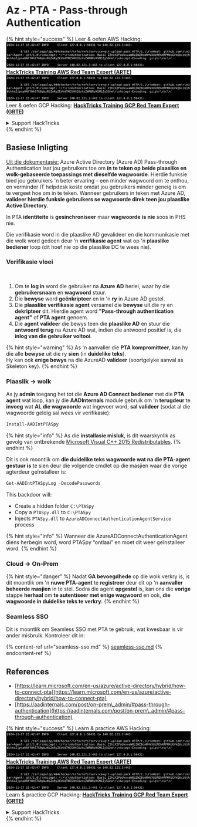 # Az - PTA - Pass-through Authentication

{% hint style="success" %}
Leer & oefen AWS Hacking:<img src="../../../../.gitbook/assets/image (1).png" alt="" data-size="line">[**HackTricks Training AWS Red Team Expert (ARTE)**](https://training.hacktricks.xyz/courses/arte)<img src="../../../../.gitbook/assets/image (1).png" alt="" data-size="line">\
Leer & oefen GCP Hacking: <img src="../../../../.gitbook/assets/image (2).png" alt="" data-size="line">[**HackTricks Training GCP Red Team Expert (GRTE)**<img src="../../../../.gitbook/assets/image (2).png" alt="" data-size="line">](https://training.hacktricks.xyz/courses/grte)

<details>

<summary>Support HackTricks</summary>

* Kyk na die [**subskripsie planne**](https://github.com/sponsors/carlospolop)!
* **Sluit aan by die** 💬 [**Discord groep**](https://discord.gg/hRep4RUj7f) of die [**telegram groep**](https://t.me/peass) of **volg** ons op **Twitter** 🐦 [**@hacktricks\_live**](https://twitter.com/hacktricks\_live)**.**
* **Deel hacking truuks deur PRs in te dien na die** [**HackTricks**](https://github.com/carlospolop/hacktricks) en [**HackTricks Cloud**](https://github.com/carlospolop/hacktricks-cloud) github repos.

</details>
{% endhint %}

## Basiese Inligting

[Uit die dokumentasie:](https://learn.microsoft.com/en-us/entra/identity/hybrid/connect/how-to-connect-pta) Azure Active Directory (Azure AD) Pass-through Authentication laat jou gebruikers toe om **in te teken op beide plaaslike en wolk-gebaseerde toepassings met dieselfde wagwoorde**. Hierdie funksie bied jou gebruikers 'n beter ervaring - een minder wagwoord om te onthou, en verminder IT helpdesk koste omdat jou gebruikers minder geneig is om te vergeet hoe om in te teken. Wanneer gebruikers in teken met Azure AD, **valideer hierdie funksie gebruikers se wagwoorde direk teen jou plaaslike Active Directory**.

In PTA **identiteite** is **gesinchroniseer** maar **wagwoorde** **is nie** soos in PHS nie.

Die verifikasie word in die plaaslike AD gevalideer en die kommunikasie met die wolk word gedoen deur 'n **verifikasie agent** wat op 'n **plaaslike bediener** loop (dit hoef nie op die plaaslike DC te wees nie).

### Verifikasie vloei

<figure><img src="../../../../.gitbook/assets/image (92).png" alt=""><figcaption></figcaption></figure>

1. Om te **log in** word die gebruiker na **Azure AD** herlei, waar hy die **gebruikersnaam** en **wagwoord** stuur.
2. Die **bewyse** word **geënkripteer** en in 'n **ry** in Azure AD gestel.
3. Die **plaaslike verifikasie agent** versamel die **bewyse** uit die ry en **dekripteer** dit. Hierdie agent word **"Pass-through authentication agent"** of **PTA agent** genoem.
4. Die **agent** **valideer** die bewys teen die **plaaslike AD** en stuur die **antwoord** **terug** na Azure AD wat, indien die antwoord positief is, die **inlog van die gebruiker voltooi**.

{% hint style="warning" %}
As 'n aanvaller die **PTA** **kompromitteer**, kan hy die alle **bewyse** uit die ry **sien** (in **duidelike teks**).\
Hy kan ook **enige bewys** na die AzureAD **valideer** (soortgelyke aanval as Skeleton key).
{% endhint %}

### Plaaslik -> wolk

As jy **admin** toegang het tot die **Azure AD Connect bediener** met die **PTA** **agent** wat loop, kan jy die **AADInternals** module gebruik om 'n **terugdeur** te **invoeg** wat **AL die wagwoorde** wat ingevoer word, **sal valideer** (sodat al die wagwoorde geldig sal wees vir verifikasie):
```powershell
Install-AADIntPTASpy
```
{% hint style="info" %}
As die **installasie misluk**, is dit waarskynlik as gevolg van ontbrekende [Microsoft Visual C++ 2015 Redistributables](https://download.microsoft.com/download/6/A/A/6AA4EDFF-645B-48C5-81CC-ED5963AEAD48/vc\_redist.x64.exe).
{% endhint %}

Dit is ook moontlik om **die duidelike teks wagwoorde wat na die PTA-agent gestuur is** te sien deur die volgende cmdlet op die masjien waar die vorige agterdeur geïnstalleer is:
```powershell
Get-AADIntPTASpyLog -DecodePasswords
```
This backdoor will:

* Create a hidden folder `C:\PTASpy`
* Copy a `PTASpy.dll` to `C:\PTASpy`
* Injects `PTASpy.dll` to `AzureADConnectAuthenticationAgentService` process

{% hint style="info" %}
Wanneer die AzureADConnectAuthenticationAgent diens herbegin word, word PTASpy “ontlaai” en moet dit weer geïnstalleer word.
{% endhint %}

### Cloud -> On-Prem

{% hint style="danger" %}
Nadat **GA bevoegdhede** op die wolk verkry is, is dit moontlik om 'n **nuwe PTA-agent** te **registreer** deur dit op 'n **aanvaller beheerde masjien** in te stel. Sodra die agent **opgestel** is, kan ons die **vorige** stappe **herhaal** om **te autentiseer met enige wagwoord** en ook, **die wagwoorde in duidelike teks te verkry.**
{% endhint %}

### Seamless SSO

Dit is moontlik om Seamless SSO met PTA te gebruik, wat kwesbaar is vir ander misbruik. Kontroleer dit in:

{% content-ref url="seamless-sso.md" %}
[seamless-sso.md](seamless-sso.md)
{% endcontent-ref %}

## References

* [https://learn.microsoft.com/en-us/azure/active-directory/hybrid/how-to-connect-pta](https://learn.microsoft.com/en-us/azure/active-directory/hybrid/how-to-connect-pta)
* [https://aadinternals.com/post/on-prem\_admin/#pass-through-authentication](https://aadinternals.com/post/on-prem\_admin/#pass-through-authentication)

{% hint style="success" %}
Learn & practice AWS Hacking:<img src="../../../../.gitbook/assets/image (1).png" alt="" data-size="line">[**HackTricks Training AWS Red Team Expert (ARTE)**](https://training.hacktricks.xyz/courses/arte)<img src="../../../../.gitbook/assets/image (1).png" alt="" data-size="line">\
Learn & practice GCP Hacking: <img src="../../../../.gitbook/assets/image (2).png" alt="" data-size="line">[**HackTricks Training GCP Red Team Expert (GRTE)**<img src="../../../../.gitbook/assets/image (2).png" alt="" data-size="line">](https://training.hacktricks.xyz/courses/grte)

<details>

<summary>Support HackTricks</summary>

* Check the [**subscription plans**](https://github.com/sponsors/carlospolop)!
* **Join the** 💬 [**Discord group**](https://discord.gg/hRep4RUj7f) or the [**telegram group**](https://t.me/peass) or **follow** us on **Twitter** 🐦 [**@hacktricks\_live**](https://twitter.com/hacktricks\_live)**.**
* **Share hacking tricks by submitting PRs to the** [**HackTricks**](https://github.com/carlospolop/hacktricks) and [**HackTricks Cloud**](https://github.com/carlospolop/hacktricks-cloud) github repos.

</details>
{% endhint %}

